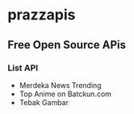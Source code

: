 # prazzapis

## Free Open Source APis
### List API
- Merdeka News Trending
- Top Anime on Batckun.com
- Tebak Gambar
